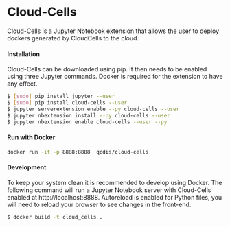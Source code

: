 # Cloud-Cells

Cloud-Cells is a Jupyter Notebook extension that allows the user to deploy dockers generated by CloudCells to the cloud.


#### Installation
Cloud-Cells
 can be downloaded using pip. It then needs to be enabled using three Jupyter commands. Docker is required for the extension 
 to have any effect.

```bash
$ [sudo] pip install jupyter --user
$ [sudo] pip install cloud-cells --user
$ jupyter serverextension enable --py cloud-cells --user
$ jupyter nbextension install --py cloud-cells --user
$ jupyter nbextension enable cloud-cells --user --py
```


#### Run with Docker
```bash
docker run -it -p 8888:8888  qcdis/cloud-cells 
```

#### Development
To keep your system clean it is recommended to develop using Docker. The following command will run a Jupyter Notebook 
server with Cloud-Cells enabled at http://localhost:8888. Autoreload is enabled for Python files, you will need to reload 
your browser to see changes in the front-end.

```bash
$ docker build -t cloud_cells .
```
```
